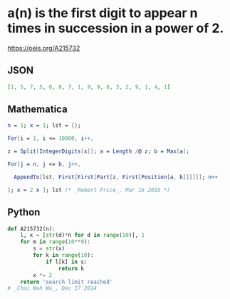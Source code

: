 # a\(n\) is the first digit to appear n times in succession in a power of 2\.
https://oeis.org/A215732
## JSON
```JSON
[1, 5, 7, 5, 6, 8, 7, 1, 9, 9, 6, 3, 2, 9, 1, 4, 1]
```
## Mathematica
```Mathematica
n = 1; x = 1; lst = {};
```
```Mathematica
For[i = 1, i <= 10000, i++,
```
```Mathematica
z = Split[IntegerDigits[x]]; a = Length /@ z; b = Max[a];
```
```Mathematica
For[j = n, j <= b, j++,
```
```Mathematica
  AppendTo[lst, First[First[Part[z, First[Position[a, b]]]]]]; n++
```
```Mathematica
]; x = 2 x ]; lst (* _Robert Price_, Mar 16 2019 *)
```
## Python
```Python
def A215732(n):
    l, x = [str(d)*n for d in range(10)], 1
    for m in range(10**9):
        s = str(x)
        for k in range(10):
            if l[k] in s:
                return k
        x *= 2
    return 'search limit reached'
# _Chai Wah Wu_, Dec 17 2014
```
